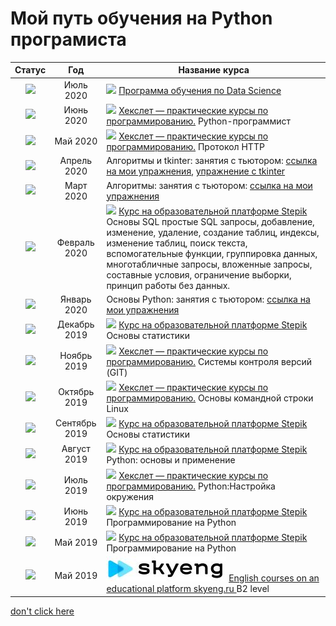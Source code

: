 # Мой путь обучения на Python програмиста

  Статус | Год |    Название курса 
:-----------:|:----------:|------------------------  
![](https://clck.ru/Pijr6)| Июль 2020 |  ![](https://clck.ru/PihTj)  [Программа обучения по Data Science](https://praktikum.yandex.ru/profile/data-scientist/order/) |
![](https://clck.ru/Pidrg)| Июнь 2020 |  ![](https://clck.ru/PifeJ) [Хекслет — практические курсы по программированию.](https://ru.hexlet.io) Python-программист|
![](https://clck.ru/Pidrg)| Май 2020|  ![](https://clck.ru/PifeJ) [Хекслет — практические курсы по программированию.](https://ru.hexlet.io) Протокол HTTP|
![](https://clck.ru/Pidrg)| Апрель 2020|  Алгоритмы и tkinter: занятия с тьютором: [ссылка на мои упражнения](https://github.com/konicaRu/data_structures_and_algorithms), [упражнение с tkinter](https://github.com/konicaRu/studying_tkinter)|
![](https://clck.ru/Pidrg)| Март 2020 |  Алгоритмы: занятия с тьютором: [ссылка на мои упражнения](https://github.com/konicaRu/data_structures_and_algorithms)  |
![](https://clck.ru/Pidrg)| Февраль 2020 | ![](https://clck.ru/Piecm) [Курс на образовательной платформе Stepik](https://stepik.org) Основы SQL простые SQL запросы, добавление, изменение, удаление, создание таблиц, индексы, изменение таблиц, поиск текста, вспомогательные функции, группировка данных, многотабличные запросы, вложенные запросы, составные условия, ограничение выборки, принцип работы без данных.|
![](https://clck.ru/Pidrg)| Январь 2020 |  Основы Python: занятия с тьютором: [ссылка на мои упражнения](https://github.com/konicaRu/python_task)  |
![](https://clck.ru/Pidrg)| Декабрь 2019 |  ![](https://clck.ru/Piecm) [Курс на образовательной платформе Stepik](https://stepik.org) Основы статистики|
![](https://clck.ru/Pidrg)|Ноябрь 2019 |  ![](https://clck.ru/PifeJ) [Хекслет — практические курсы по программированию.](https://ru.hexlet.io) Системы контроля версий (GIT)|
![](https://clck.ru/Pidrg)|Октябрь 2019|  ![](https://clck.ru/PifeJ) [Хекслет — практические курсы по программированию.](https://ru.hexlet.io) Основы командной строки Linux|
![](https://clck.ru/Pidrg)| Сентябрь 2019 |![](https://clck.ru/Piecm) [Курс на образовательной платформе Stepik](https://stepik.org) Основы статистики
![](https://clck.ru/Pidrg)|  Август 2019 | ![](https://clck.ru/Piecm) [Курс на образовательной платформе Stepik](https://stepik.org) Python: основы и применение|
![](https://clck.ru/Pidrg)| Июль 2019 |  ![](https://clck.ru/PifeJ) [Хекслет — практические курсы по программированию.](https://ru.hexlet.io) Python:Настройка окружения |
![](https://clck.ru/Pidrg)|  Июнь 2019  |  ![](https://clck.ru/Piecm) [Курс на образовательной платформе Stepik](https://stepik.org) Программирование на Python|
![](https://clck.ru/Pidrg)| Май 2019 | ![](https://clck.ru/Piecm) [Курс на образовательной платформе Stepik](https://stepik.org) Программирование на Python |
![](https://clck.ru/Pidrg)| Май 2019 | ![](https://raw.githubusercontent.com/konicaRu/My_learning_tracker/master/pictures/skyeng.JPG) [English courses on an educational platform skyeng.ru ](https://skyeng.ru) B2 level|

[don't click here](https://github.com/Syknapse/My-Learning-Tracker)  


